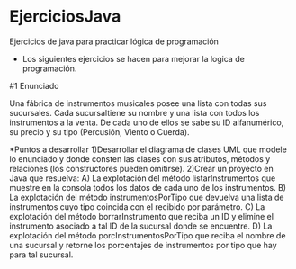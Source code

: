 # EjerciciosJava
Ejercicios de java para practicar lógica de programación

- Los siguientes ejercicios se hacen para mejorar la logica de programación.

#1 Enunciado

Una fábrica de instrumentos musicales posee una lista con todas sus sucursales. Cada sucursaltiene
su nombre y una lista con todos los instrumentos a la venta. De cada uno de ellos se sabe su ID
alfanumérico, su precio y su tipo (Percusión, Viento o Cuerda). 

*Puntos a desarrollar
1)Desarrollar el diagrama de clases UML que modele lo enunciado y donde consten las clases con
sus atributos, métodos y relaciones (los constructores pueden omitirse).
2)Crear un proyecto en Java que resuelva:
A) La explotación del método listarInstrumentos que muestre en la consola todos los
datos de cada uno de los instrumentos.
B) La explotación del método instrumentosPorTipo que devuelva una lista de
instrumentos cuyo tipo coincida con el recibido por parámetro.
C) La explotación del método borrarInstrumento que reciba un ID y elimine el
instrumento asociado a tal ID de la sucursal donde se encuentre.
D) La explotación del método porcInstrumentosPorTipo que reciba el nombre de una
sucursal y retorne los porcentajes de instrumentos por tipo que hay para tal sucursal. 
